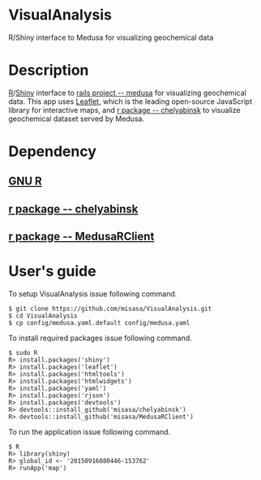 # VisualAnalysis

R/Shiny interface to Medusa for visualizing geochemical data

# Description

[R](https://www.r-project.org/)/[Shiny](http://shiny.rstudio.com/) interface to [rails project -- medusa](https://github.com/misasa/medusa) for visualizing geochemical data. This app uses [Leaflet](https://leafletjs.com/), which is the leading open-source JavaScript library for interactive maps, and [r package -- chelyabinsk](https://github.com/misasa/chelyabinsk) to visualize geochemical dataset served by Medusa.

# Dependency

## [GNU R](https://www.r-project.org/)
## [r package -- chelyabinsk](https://github.com/misasa/chelyabinsk)
## [r package -- MedusaRClient](https://github.com/misasa/MedusaRClient)

# User's guide

To setup VisualAnalysis issue following command.

    $ git clone https://github.com/misasa/VisualAnalysis.git
    $ cd VisualAnalysis
    $ cp config/medusa.yaml.default config/medusa.yaml

To install required packages issue following command.
    
    $ sudo R
    R> install.packages('shiny')
    R> install.packages('leaflet')
    R> install.packages('htmltools')
    R> install.packages('htmlwidgets')
    R> install.packages('yaml')
    R> install.packages('rjson')
    R> install.packages('devtools')
    R> devtools::install_github('misasa/chelyabinsk')
    R> devtools::install_github('misasa/MedusaRClient')

To run the application issue following command.
    
    $ R
    R> library(shiny)
    R> global_id <- '20150916080446-153762'
    R> runApp('map')
